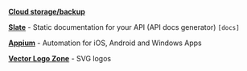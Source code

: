 [**Cloud storage/backup**](https://www.backblaze.com/)

[**Slate**](https://github.com/lord/slate) - Static documentation for your API (API docs generator) `[docs]`

[**Appium**](https://github.com/appium/appium) - Automation for iOS, Android and Windows Apps

[**Vector Logo Zone**](https://www.vectorlogo.zone/) - SVG logos